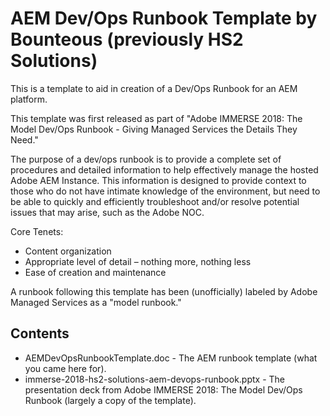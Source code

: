 # AEM Dev/Ops Runbook Template by Bounteous (previously HS2 Solutions)

This is a template to aid in creation of a Dev/Ops Runbook for an AEM platform.

This template was first released as part of "Adobe IMMERSE 2018: The Model Dev/Ops Runbook - Giving Managed Services the Details They Need."

The purpose of a dev/ops runbook is to provide a complete set of procedures and detailed information to help effectively
manage the hosted Adobe AEM Instance.  This information is designed to provide context to those who do not have intimate
knowledge of the environment, but need to be able to quickly and efficiently troubleshoot and/or resolve potential
issues that may arise, such as the Adobe NOC.

Core Tenets:
- Content organization
- Appropriate level of detail – nothing more, nothing less
- Ease of creation and maintenance

A runbook following this template has been (unofficially) labeled by Adobe Managed Services as a "model runbook." 

## Contents

- AEMDevOpsRunbookTemplate.doc - The AEM runbook template (what you came here for).
- immerse-2018-hs2-solutions-aem-devops-runbook.pptx - The presentation deck from Adobe IMMERSE 2018: The Model Dev/Ops
Runbook (largely a copy of the template).

